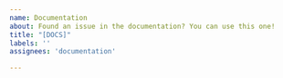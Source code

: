 ```yaml
---
name: Documentation
about: Found an issue in the documentation? You can use this one!
title: "[DOCS]"
labels: ''
assignees: 'documentation'

---
```


